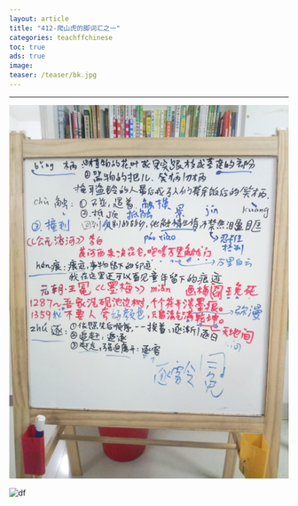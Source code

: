 ```yaml
---
layout: article
title: "412-爬山虎的脚词汇之一"
categories: teachffchinese
toc: true
ads: true
image:
teaser: /teaser/bk.jpg
---
```


---



![df](https://github.com/storage201608/storage/blob/master/myhome2016/_posts/teachffchinese/2016-09-21-20160921074820teachffchinese.md/IMG_20160920_183205.jpg?raw=true)

![df](https://github.com/storage201608/storage/blob/master/myhome2016/_posts/teachffchinese/2016-09-21-20160921074820teachffchinese.md/IMG_20160919_183309.jpg?raw=true)

